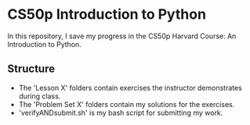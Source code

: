 # CS50p Introduction to Python
In this repository, I save my progress in the CS50p Harvard Course: An Introduction to Python.

## Structure
- The 'Lesson X' folders contain exercises the instructor demonstrates during class.
- The 'Problem Set X' folders contain my solutions for the exercises.
- 'verifyANDsubmit.sh' is my bash script for submitting my work.
